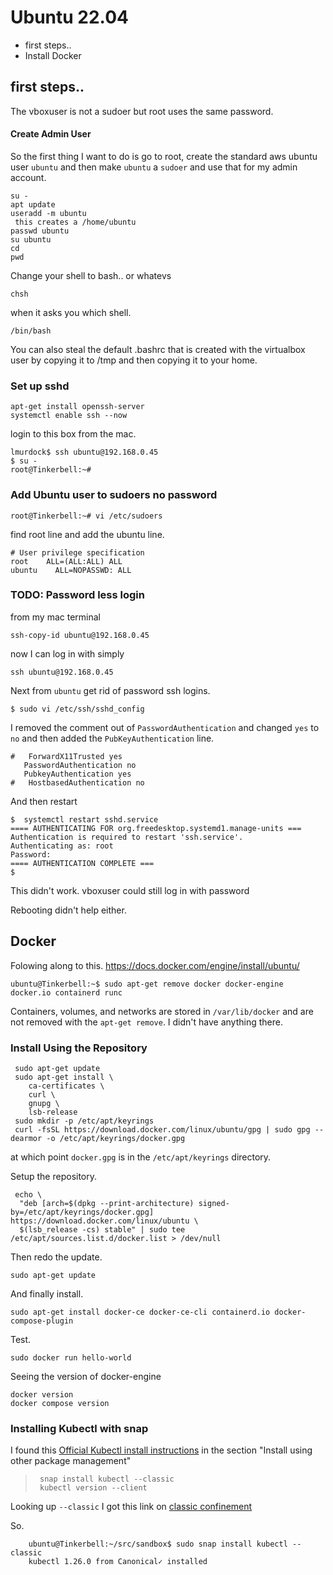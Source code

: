 # Ubuntu 22.04 

* first steps..
* Install Docker

## first steps.. 

The vboxuser is not a sudoer but root uses the same password. 

#### Create Admin User

So the first thing I want to do is go to root, create the standard aws ubuntu user `ubuntu`
and then make `ubuntu` a `sudoer` and use that for my admin account. 
    
    su -
    apt update 
    useradd -m ubuntu
     this creates a /home/ubuntu
    passwd ubuntu
    su ubuntu
    cd 
    pwd

Change your shell to bash.. or whatevs

    chsh

when it asks you which shell. 

    /bin/bash

You can also steal the default .bashrc that is created with the virtualbox user by copying it to /tmp and then 
copying it to your home. 

### Set up sshd 

    apt-get install openssh-server
    systemctl enable ssh --now

login to this box from the mac. 

    lmurdock$ ssh ubuntu@192.168.0.45
    $ su -
    root@Tinkerbell:~#

### Add Ubuntu user to sudoers no password

    root@Tinkerbell:~# vi /etc/sudoers

find root line and add the ubuntu line. 

    # User privilege specification
    root    ALL=(ALL:ALL) ALL
    ubuntu    ALL=NOPASSWD: ALL

### TODO: Password less login

from my mac terminal

    ssh-copy-id ubuntu@192.168.0.45

now I can log in with simply 

    ssh ubuntu@192.168.0.45

Next from `ubuntu` get rid of password ssh logins.

    $ sudo vi /etc/ssh/sshd_config

I removed the comment out of `PasswordAuthentication` and changed `yes` to `no`
and then added the `PubKeyAuthentication` line.

    #   ForwardX11Trusted yes
       PasswordAuthentication no
       PubkeyAuthentication yes
    #   HostbasedAuthentication no

And then restart

    $  systemctl restart sshd.service
    ==== AUTHENTICATING FOR org.freedesktop.systemd1.manage-units ===
    Authentication is required to restart 'ssh.service'.
    Authenticating as: root
    Password: 
    ==== AUTHENTICATION COMPLETE ===
    $
    
This didn't work. vboxuser could still log in with password

Rebooting didn't help either. 


## Docker 

Folowing along to this.  https://docs.docker.com/engine/install/ubuntu/

    ubuntu@Tinkerbell:~$ sudo apt-get remove docker docker-engine docker.io containerd runc

Containers, volumes, and networks are stored in `/var/lib/docker`  and are not 
removed with the `apt-get remove`.  I didn't have anything there. 

### Install Using the Repository

     sudo apt-get update
     sudo apt-get install \
        ca-certificates \
        curl \
        gnupg \
        lsb-release
     sudo mkdir -p /etc/apt/keyrings
     curl -fsSL https://download.docker.com/linux/ubuntu/gpg | sudo gpg --dearmor -o /etc/apt/keyrings/docker.gpg

at which point `docker.gpg` is in the `/etc/apt/keyrings` directory.

Setup the repository. 

     echo \
      "deb [arch=$(dpkg --print-architecture) signed-by=/etc/apt/keyrings/docker.gpg] https://download.docker.com/linux/ubuntu \
      $(lsb_release -cs) stable" | sudo tee /etc/apt/sources.list.d/docker.list > /dev/null
     
Then redo the update. 

    sudo apt-get update

And finally install. 

    sudo apt-get install docker-ce docker-ce-cli containerd.io docker-compose-plugin

Test.

    sudo docker run hello-world

Seeing the version of docker-engine

    docker version
    docker compose version

### Installing Kubectl with snap

I found this [Official Kubectl install instructions](https://kubernetes.io/docs/tasks/tools/install-kubectl-linux/)
in the section "Install using other package management"

>      snap install kubectl --classic
>      kubectl version --client

Looking up `--classic` I got this link on [classic confinement](https://ubuntu.com/blog/how-to-snap-introducing-classic-confinement)

So. 

        ubuntu@Tinkerbell:~/src/sandbox$ sudo snap install kubectl --classic
        kubectl 1.26.0 from Canonical✓ installed
